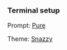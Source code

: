 ### Terminal setup

Prompt: [Pure](https://github.com/sindresorhus/pure#getting-started)

Theme: [Snazzy](https://github.com/sindresorhus/terminal-snazzy)
